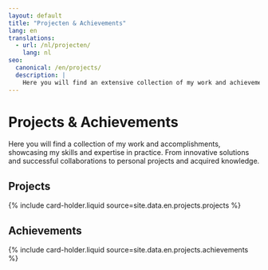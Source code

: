 ```yaml
---
layout: default
title: "Projecten & Achievements"
lang: en
translations:
  - url: /nl/projecten/
    lang: nl
seo:
  canonical: /en/projects/
  description: |
    Here you will find an extensive collection of my work and achievements, showcasing my skills and expertise in practice. This collection includes everything from innovative solutions and successful collaborations to personal projects and acquired knowledge. Each project and achievement is a testament to my commitment to quality and my pursuit of continuous improvement and growth. Through these examples, you will get a clear understanding of my ability to tackle challenges and add value to various projects and organizations.
---
```


# Projects & Achievements

Here you will find a collection of my work and accomplishments, showcasing my skills and expertise in practice. From innovative solutions and successful collaborations to personal projects and acquired knowledge.

## Projects

{% include card-holder.liquid source=site.data.en.projects.projects %}

## Achievements

{% include card-holder.liquid source=site.data.en.projects.achievements %}